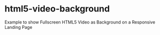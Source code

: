 # html5-video-background
Example to show Fullscreen HTML5 Video as Background on a Responsive Landing Page
